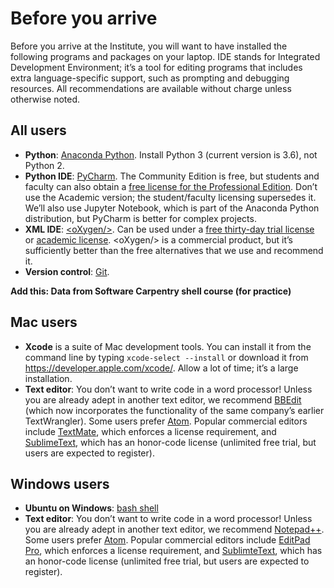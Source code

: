 # Before you arrive

Before you arrive at the Institute, you will want to have installed the following programs and packages on your laptop. IDE stands for Integrated Development Environment; it’s a tool for editing programs that includes extra language-specific support, such as prompting and debugging resources. All recommendations are available without charge unless otherwise noted.

## All users

* **Python**: [Anaconda Python](https://www.continuum.io/downloads). Install Python 3 (current version is 3.6), not Python 2.
* **Python IDE**: [PyCharm](https://www.jetbrains.com/pycharm/). The Community Edition is free, but students and faculty can also obtain a [free license for the Professional Edition](https://www.jetbrains.com/student/). Don’t use the Academic version; the student/faculty licensing supersedes it. We’ll also use Jupyter Notebook, which is part of the Anaconda Python distribution, but PyCharm is better for complex projects.
* **XML IDE**: [\<oXygen/\>](http://www.oxygenxml.com>). Can be used under a [free thirty-day trial license](https://www.oxygenxml.com/xml_editor/register.html) or [academic license](https://www.oxygenxml.com/buy_new_licenses_academic.html). \<oXygen/\> is a commercial product, but it’s sufficiently better than the free alternatives that we use and recommend it.
* **Version control**: [Git](https://git-scm.com/downloads).

**Add this: Data from Software Carpentry shell course (for practice)**


## Mac users

* **Xcode** is a suite of Mac development tools. You can install it from the command line by typing `xcode-select --install` or download it from <https://developer.apple.com/xcode/>. Allow a lot of time; it’s a large installation.
* **Text editor**: You don’t want to write code in a word processor! Unless you are already adept in another text editor, we recommend [BBEdit](https://www.barebones.com/products/bbedit/) (which now incorporates the functionality of the same company’s earlier TextWrangler). Some users prefer [Atom](https://atom.io/). Popular commercial editors include [TextMate](https://macromates.com/), which enforces a license requirement, and  [SublimeText](https://www.sublimetext.com/), which has an honor-code license (unlimited free trial, but users are expected to register).

## Windows users

* **Ubuntu on Windows**: [bash shell](https://msdn.microsoft.com/en-us/commandline/wsl/faq)
* **Text editor**: You don’t want to write code in a word processor! Unless you are already adept in another text editor, we recommend [Notepad++](https://notepad-plus-plus.org/). Some users prefer [Atom](http://blog.atom.io/2017/01/18/atom-on-windows.html). Popular commercial editors include [EditPad Pro](https://www.editpadpro.com/), which enforces a license requirement, and [SublimteText](https://www.sublimetext.com/2), which has an honor-code license (unlimited free trial, but users are expected to register).
